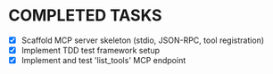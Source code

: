 # COMPLETED TASKS

- [x] Scaffold MCP server skeleton (stdio, JSON-RPC, tool registration)
- [x] Implement TDD test framework setup 
- [x] Implement and test 'list_tools' MCP endpoint 